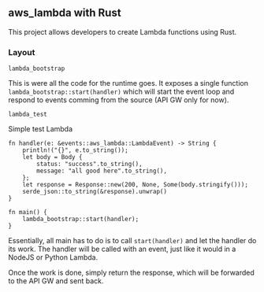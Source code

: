 ## aws_lambda with Rust

This project allows developers to create Lambda functions using Rust.

### Layout

```
lambda_bootstrap
```

This is were all the code for the runtime goes.
It exposes a single function ```lambda_bootstrap::start(handler)``` which will start the event loop and respond to events comming from the source (API GW only for now).

```
lambda_test
```

Simple test Lambda

```
fn handler(e: &events::aws_lambda::LambdaEvent) -> String {
    println!("{}", e.to_string());
    let body = Body {
        status: "success".to_string(),
        message: "all good here".to_string(),
    };
    let response = Response::new(200, None, Some(body.stringify()));
    serde_json::to_string(&response).unwrap()
}

fn main() {
    lambda_bootstrap::start(handler);
}
```

Essentially, all main has to do is to call ```start(handler)``` and let the handler do its work.
The handler will be called with an event, just like it would in a NodeJS or Python Lambda.

Once the work is done, simply return the response, which will be forwarded to the API GW and sent back.


